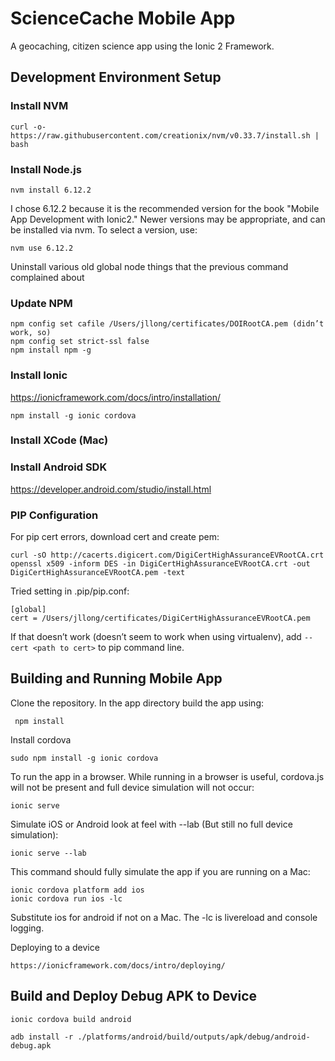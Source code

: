 ScienceCache Mobile App
=======================

A geocaching, citizen science app using the Ionic 2 Framework.

Development Environment Setup
-----------------------------
### Install NVM
```
curl -o- https://raw.githubusercontent.com/creationix/nvm/v0.33.7/install.sh | bash
```
### Install Node.js 
```
nvm install 6.12.2
```
I chose 6.12.2 because it is the recommended version for the book "Mobile App Development with Ionic2."
Newer versions may be appropriate, and can be installed via nvm. To select a version, use:
```
nvm use 6.12.2
```
Uninstall various old global node things that the previous command complained about

### Update NPM
```
npm config set cafile /Users/jllong/certificates/DOIRootCA.pem (didn’t work, so)
npm config set strict-ssl false
npm install npm -g
```

### Install Ionic 

https://ionicframework.com/docs/intro/installation/
```
npm install -g ionic cordova
```

### Install XCode (Mac)

### Install Android SDK 
https://developer.android.com/studio/install.html

### PIP Configuration

For pip cert errors, download cert and create pem:
```
curl -sO http://cacerts.digicert.com/DigiCertHighAssuranceEVRootCA.crt
openssl x509 -inform DES -in DigiCertHighAssuranceEVRootCA.crt -out DigiCertHighAssuranceEVRootCA.pem -text
```
Tried setting in .pip/pip.conf:
```
[global]
cert = /Users/jllong/certificates/DigiCertHighAssuranceEVRootCA.pem
```

If that doesn’t work  (doesn’t seem to work when using virtualenv), add ```--cert <path to cert>``` to pip command line.

Building and Running Mobile App
-------------------------------
Clone the repository.  In the app directory build the app using:
```
 npm install
```

Install cordova
```
sudo npm install -g ionic cordova
```

To run the app in a browser. While running in a browser is useful, cordova.js will not be present and full device simulation will not occur:
```
ionic serve
```

Simulate iOS or Android look at feel with --lab (But still no full device simulation):
```
ionic serve --lab
```

This command should fully simulate the app if you are running on a Mac:
```
ionic cordova platform add ios
ionic cordova run ios -lc
```
Substitute ios for android if not on a Mac. The -lc is livereload and console logging.

Deploying to a device
```
https://ionicframework.com/docs/intro/deploying/
```


Build and Deploy Debug APK to Device
------------------------------------
```
ionic cordova build android

adb install -r ./platforms/android/build/outputs/apk/debug/android-debug.apk
```
